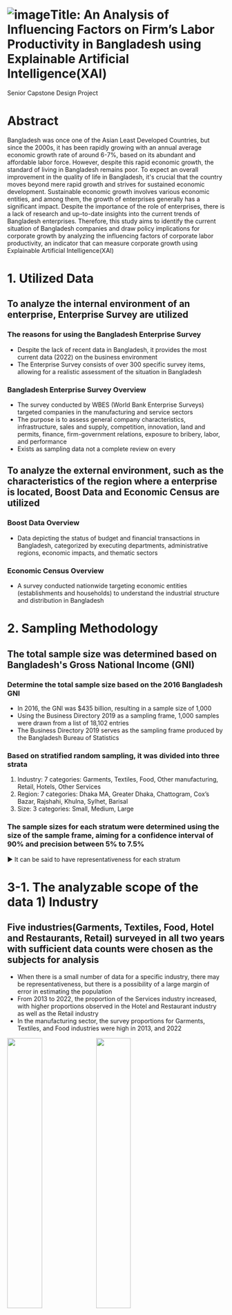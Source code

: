 ![image](https://github.com/CoCoRessa/Senior-Capstone-Design-project/assets/154608668/16f8be5c-1ab5-4edb-8e65-5fac17ee8381)Title: An Analysis of Influencing Factors on Firm’s Labor Productivity in Bangladesh using Explainable Artificial Intelligence(XAI)
======================
Senior Capstone Design Project

# Abstract
Bangladesh was once one of the Asian Least Developed Countries, but since the 2000s, it has been rapidly growing with an annual average economic growth rate of around 6-7%, based on its abundant and affordable labor force. However, despite this rapid economic growth, the standard of living in Bangladesh remains poor. To expect an overall improvement in the quality of life in Bangladesh, it's crucial that the country moves beyond mere rapid growth and strives for sustained economic development. Sustainable economic growth involves various economic entities, and among them, the growth of enterprises generally has a significant impact. Despite the importance of the role of enterprises, there is a lack of research and up-to-date insights into the current trends of Bangladesh enterprises. Therefore, this study aims to identify the current situation of Bangladesh companies and draw policy implications for corporate growth by analyzing the influencing factors of corporate labor productivity, an indicator that can measure corporate growth using Explainable Artificial Intelligence(XAI)

# 1. Utilized Data
## To analyze the internal environment of an enterprise, Enterprise Survey are utilized
### The reasons for using the Bangladesh Enterprise Survey
- Despite the lack of recent data in Bangladesh, it provides the most current data (2022) on the business environment
- The Enterprise Survey consists of over 300 specific survey items, allowing for a realistic assessment of the situation in Bangladesh
### Bangladesh Enterprise Survey Overview
- The survey conducted by WBES (World Bank Enterprise Surveys) targeted companies in the manufacturing and service sectors
- The purpose is to assess general company characteristics, infrastructure, sales and supply, competition, innovation, land and permits, finance, firm-government relations, exposure to bribery, labor, and performance
- Exists as sampling data not a complete review on every

## To analyze the external environment, such as the characteristics of the region where a enterprise is located, Boost Data and Economic Census are utilized
### Boost Data Overview
- Data depicting the status of budget and financial transactions in Bangladesh, categorized by executing departments, administrative regions, economic impacts, and thematic sectors
### Economic Census Overview
- A survey conducted nationwide targeting economic entities (establishments and households) to understand the industrial structure and distribution in Bangladesh

# 2. Sampling Methodology
## The total sample size was determined based on Bangladesh's Gross National Income (GNI)
### Determine the total sample size based on the 2016 Bangladesh GNI
- In 2016, the GNI was $435 billion, resulting in a sample size of 1,000
- Using the Business Directory 2019 as a sampling frame, 1,000 samples were drawn from a list of 18,102 entries
- The Business Directory 2019 serves as the sampling frame produced by the Bangladesh Bureau of Statistics
### Based on stratified random sampling, it was divided into three strata
1. Industry: 7 categories: Garments, Textiles, Food, Other manufacturing, Retail, Hotels, Other Services
2. Region: 7 categories: Dhaka MA, Greater Dhaka, Chattogram, Cox’s Bazar, Rajshahi, Khulna, Sylhet, Barisal
3. Size: 3 categories: Small, Medium, Large
### The sample sizes for each stratum were determined using the size of the sample frame, aiming for a confidence interval of 90% and precision between 5% to 7.5%
▶ It can be said to have representativeness for each stratum

# 3-1. The analyzable scope of the data 1) Industry
## Five industries(Garments, Textiles, Food, Hotel and Restaurants, Retail) surveyed in all two years with sufficient data counts were chosen as the subjects for analysis
- When there is a small number of data for a specific industry, there may be representativeness, but there is a possibility of a large margin of error in estimating the population
- From 2013 to 2022, the proportion of the Services industry increased, with higher proportions observed in the Hotel and Restaurant industry as well as the Retail industry
- In the manufacturing sector, the survey proportions for Garments, Textiles, and Food industries were high in 2013, and 2022
<img src="https://github.com/CoCoRessa/CoCoRessa/assets/154608668/eb280168-c95c-4f38-ac25-08938e51958f" width="40%" height="40%" />
<img src="https://github.com/CoCoRessa/CoCoRessa/assets/154608668/1425a017-f201-41b4-9ee5-e4fbb4c16518" width="40%" height="40%" />

# 3-2. The analyzable scope of the data 2) Spatial
## The survey area expanded to reflect urbanization, setting the urban areas as the spatial scope of the study, enabling analysis and conclusions regarding enterprises
- As the surveyed enterprises are not distributed evenly across all regions, it's essential to examine the characteristics of the areas where these enterprises are located
- The comparison of surveyed locations between 2013 and 2022 shows a gradual expansion of the surveyed areas
- Comparing the distribution of Night Time Light (NTL), a proxy for urbanization, to the distribution of surveyed areas, we found a similar distribution
<img src="https://github.com/CoCoRessa/CoCoRessa/assets/154608668/83b2d5c3-8aae-4ef6-b296-b010252a011c" width="40%" height="40%" />
<img src="https://github.com/CoCoRessa/CoCoRessa/assets/154608668/88ddbf80-3460-43a4-84ea-c0743eaeab1e" width="40%" height="40%" />

# 4. Labor Productivity
## To measure enterprise performance, labor productivity is used
- Labor productivity is an important metric that measures efficiency and performance in a company's operational activities by comparing output to input
- Labor productivity in this study = (Real total annual sales) /(Total employees)
<img src="https://github.com/CoCoRessa/CoCoRessa/assets/154608668/67e90b50-a715-4a99-9fcd-cfd1ff3511da" width="70%" height="70%" />

# 5. Analysis Methodology - Machine Learning
## Machine learning is a field of AI that applies mathematical techniques to analyze patterns in data, minimizing prediction errors of algorithms, and providing reliable predictions
- Machine learning is divided into supervised, unsupervised, and reinforcement learning. In this study, we employ supervised learning, which predicts Y (dependent feature) from X (independent feature)
- Machine learning methodologies offer higher explanatory power compared to traditional regression models. They have the advantage of analyzing complex interactions between features exhibiting non-linearity
- In this study, the dependent feature is the labor productivity of companies, and the independent features are the survey items from the Enterprise Survey
<img src="https://github.com/CoCoRessa/CoCoRessa/assets/154608668/d159614c-0231-4b3f-8bc4-2d761c857c11" width="70%" height="70%" />

## Based on Gradient Boosting and automatically handling missing values, the study employed XGBoost, LightGBM, and CatBoost, known for their excellent explanatory power
### Algorithm used in step 1: XGBoost & LightGBM & CatBoost
- Gradient Boosting is a technique that minimizes residuals by iteratively creating new Decision Trees based on the residuals left after training the data with Decision Trees
- The optimal algorithm can vary depending on the data and circumstances
<img src="https://github.com/CoCoRessa/CoCoRessa/assets/154608668/e3439c72-606a-4e1f-a2eb-dbe44e8048b9" width="70%" height="70%" />

## Utilizing feature selection techniques to identify the optimal feature combinations
### The techniques used in step 2: Feature Selection 
- Feature Selection is a method of identifying subsets of data from the original dataset that exhibit the best performance to enhance the accuracy of the model
- Each year, the survey questions exceed 300, making it difficult for the user to consider all combinations of features
- ▶ Use feature selection techniques to find the optimal combination of features
<img src="https://github.com/CoCoRessa/CoCoRessa/assets/154608668/e2732dc0-d60d-4b04-956b-b54e75100b82" width="70%" height="70%" />

## Utilizing Explainable Artificial Intelligence(XAI) to determine the individual contribution of each explanatory feature to the model's predictions
### Algorithm used in step 3: Explainable Artificial Intelligence(XAI)
- Machine learning methodologies offer higher interpretability compared to traditional regression models, yet models trained with algorithms are often regarded as black boxes, making it challenging to discern how much each explanatory features contributes to the model's predictions
- ▶ With the advancement of XAI, the interpretation of black-box models has become possible. Consequently, it has begun to be utilized in urban and transportation planning domains
### SHAP Value
- One of the XAI methodologies, based on Shapley Values, calculates the importance of each feature in a model's prediction by determining how much each feature contributes to that prediction (contribution calculation)
- When a specific feature is included or excluded in the model, the difference in predicted values is used to calculate the contribution of the feature
- SHAP Values should not be interpreted as causal relationships
<img src="https://github.com/CoCoRessa/CoCoRessa/assets/154608668/36637d79-a640-40d7-adb0-b9d62235812d" width="90%" height="90%" />

## Through the SHAP value plot, the influence of each explanatory features on dependent features can be understood
### SHAP Value plot example
- The SHAP Value Bar Plot is a bar graph that represents the absolute SHAP values for each feature
- The SHAP Value Summary Plot represents the impact of features by displaying all data points as dots, representing the direction and magnitude of the features' influence
- The sign of SHAP Value indicates how a particular feature influences the predicted value
- ▶ When it's positive, it means the feature tends to increase the model's predicted value, and when it's negative, the feature tends to decrease the model's predicted value
<img src="https://github.com/CoCoRessa/CoCoRessa/assets/154608668/c5a74eeb-7d08-49f6-8332-092c903b4af3" width="40%" height="40%" />
<img src="https://github.com/CoCoRessa/CoCoRessa/assets/154608668/840a62a8-f031-4cce-8e67-8391c3d42147" width="40%" height="40%" />

# Research Flow Chart
## Step 1: Determining the most suitable model for the dataset
<img src="https://github.com/CoCoRessa/CoCoRessa/assets/154608668/aa7183e2-8a6d-4ca8-a917-d99a79dcef0a" width="70%" height="70%" />

## Step 2: Finding the best combination of explanatory that best describe labor productivity (dependent features) - Feature selection
<img src="https://github.com/CoCoRessa/CoCoRessa/assets/154608668/3185d0fd-a264-4a23-9050-2db2a25ba970" width="90%" height="90%" />

## Step 3: Analyzing the factors influencing labor productivity based on the final model and the final combination of explanatory features
<img src="https://github.com/CoCoRessa/CoCoRessa/assets/154608668/7105866d-44a6-47ec-81f8-172e0f40e42e" width="70%" height="70%" />
- Using an Alluvial plot, the comparison and interpretation of the factors influencing corporate labor productivity between 2013 and 2022 can be facilitated by categorizing entities and visualizing their temporal trends and compositional ratios





